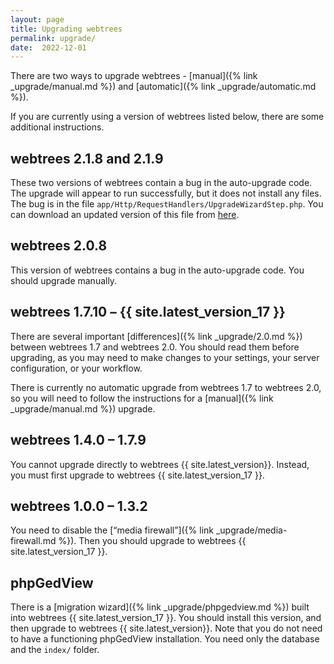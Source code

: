```yaml
---
layout: page
title: Upgrading webtrees
permalink: upgrade/
date:  2022-12-01
---
```


There are two ways to upgrade webtrees -
[manual]({% link _upgrade/manual.md %}) and
[automatic]({% link _upgrade/automatic.md %}).

If you are currently using a version of webtrees listed below,
there are some additional instructions.

## webtrees 2.1.8 and 2.1.9

These two versions of webtrees contain a bug in the auto-upgrade code.
The upgrade will appear to run successfully, but it does not install any files.
The bug is in the file `app/Http/RequestHandlers/UpgradeWizardStep.php`.
You can download an updated version of this file from [here](https://raw.githubusercontent.com/fisharebest/webtrees/3bcf98433336b5a90f37394d98c25184064324ae/app/Http/RequestHandlers/UpgradeWizardStep.php).

## webtrees 2.0.8

This version of webtrees contains a bug in the auto-upgrade code.
You should upgrade manually.

## webtrees 1.7.10 – {{ site.latest_version_17 }}

There are several important [differences]({% link _upgrade/2.0.md %})
between webtrees 1.7 and webtrees 2.0.
You should read them before upgrading, as you may need to make changes
to your settings, your server configuration, or your workflow.

There is currently no automatic upgrade from webtrees 1.7 to webtrees 2.0,
so you will need to follow the instructions for a
[manual]({% link _upgrade/manual.md %}) upgrade.

## webtrees 1.4.0 – 1.7.9

You cannot upgrade directly to webtrees {{ site.latest_version}}.
Instead, you must first upgrade to webtrees {{ site.latest_version_17 }}.

## webtrees 1.0.0 – 1.3.2

You need to disable the [“media firewall”]({% link _upgrade/media-firewall.md %}).
Then you should upgrade to webtrees {{ site.latest_version_17 }}.

## phpGedView

There is a [migration wizard]({% link _upgrade/phpgedview.md %}) built into webtrees {{ site.latest_version_17 }}.
You should install this version, and then upgrade to webtrees {{ site.latest_version}}.
Note that you do not need to have a functioning phpGedView installation.
You need only the database and the `index/` folder.

